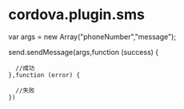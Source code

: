 # cordova.plugin.sms

var args = new Array("phoneNumber","message");

send.sendMessage(args,function (success) {

      //成功
    },function (error) {
    
      //失败
    })
	
